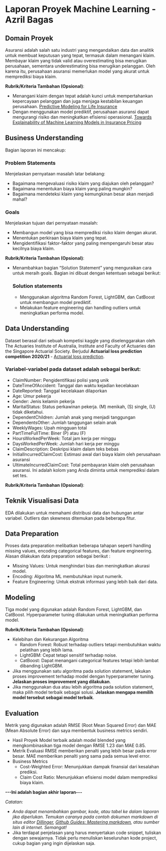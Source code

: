 # Laporan Proyek Machine Learning - Azril Bagas

## Domain Proyek

Asuransi adalah salah satu industri yang mengandalkan data dan analitik untuk membuat keputusan yang tepat, termasuk dalam menangani klaim. Membayar klaim yang tidak valid atau overestimating bisa merugikan perusahaan, sementara underestimating bisa merugikan pelanggan. Oleh karena itu, perusahaan asuransi memerlukan model yang akurat untuk memprediksi biaya klaim.

**Rubrik/Kriteria Tambahan (Opsional)**:
- Menangani klaim dengan tepat adalah kunci untuk mempertahankan kepercayaan pelanggan dan juga menjaga kestabilan keuangan perusahaan. [Predictive Modeling for Life Insurance](https://www.soa.org/4934c0/globalassets/assets/library/newsletters/product-development-news/2018/february/pro-2018-iss109-stehno-guszcza.pdf)
- Dengan menggunakan model prediktif, perusahaan asuransi dapat mengurangi risiko dan meningkatkan efisiensi operasional. [Towards Explainability of Machine Learning Models in Insurance Pricing]([https://scholar.google.com/](https://arxiv.org/abs/2003.10674)) 

## Business Understanding

Bagian laporan ini mencakup:

### Problem Statements

Menjelaskan pernyataan masalah latar belakang:
- Bagaimana mengevaluasi risiko klaim yang diajukan oleh pelanggan?
- Bagaimana menentukan biaya klaim yang paling mungkin?
- Bagaimana mendeteksi klaim yang kemungkinan besar akan menjadi mahal?


### Goals

Menjelaskan tujuan dari pernyataan masalah:
- Membangun model yang bisa memprediksi risiko klaim dengan akurat.
- Menentukan perkiraan biaya klaim yang tepat.
- Mengidentifikasi faktor-faktor yang paling mempengaruhi besar atau kecilnya biaya klaim.


**Rubrik/Kriteria Tambahan (Opsional)**:
- Menambahkan bagian “Solution Statement” yang menguraikan cara untuk meraih goals. Bagian ini dibuat dengan ketentuan sebagai berikut: 
    ### Solution statements
    - Menggunakan algoritma Random Forest, LightGBM, dan CatBoost untuk membangun model prediktif.
    - Melakukan feature engineering dan handling outliers untuk meningkatkan performa model.

## Data Understanding
Dataset berasal dari sebuah kompetisi kaggle yang diselenggarakan oleh The Actuaries Institute of Australia, Institute and Faculty of Actuaries dan the Singapore Actuarial Society. Berjudul **Actuarial loss prediction competition 2020/21**  - [Actuarial loss prediction](https://www.kaggle.com/competitions/actuarial-loss-estimation/data).

### Variabel-variabel pada dataset adalah sebagai berikut:
- ClaimNumber: Pengidentifikasi polisi yang unik
- DateTimeOfAccident: Tanggal dan waktu kejadian kecelakaan
- DateReported: Tanggal kecelakaan dilaporkan
- Age: Umur pekerja
- Gender: Jenis kelamin pekerja
- MaritalStatus: Status perkawinan pekerja. (M) menikah, (S) single, (U) tidak diketahui.
- DependentChildren: Jumlah anak yang menjadi tanggungan
- DependentsOther: Jumlah tanggungan selain anak
- WeeklyWages: Upah mingguan total
- PartTimeFullTime: Biner (P) atau (F)
- HoursWorkedPerWeek: Total jam kerja per minggu
- DaysWorkedPerWeek: Jumlah hari kerja per minggu
- ClaimDescription: Deskripsi klaim dalam teks bebas
- InitialIncurredClaimCost: Estimasi awal dari biaya klaim oleh perusahaan asuransi
- UltimateIncurredClaimCost: Total pembayaran klaim oleh perusahaan asuransi. Ini adalah kolom yang Anda diminta untuk memprediksi dalam set tes.


**Rubrik/Kriteria Tambahan (Opsional)**:

## Teknik Visualisasi Data
EDA dilakukan untuk memahami distribusi data dan hubungan antar variabel. Outliers dan skewness ditemukan pada beberapa fitur.

## Data Preparation
Proses data preparation melibatkan beberapa tahapan seperti handling missing values, encoding categorical features, dan feature engineering. Alasan dilakukan data preparation sebagai berikut :
- Missing Values: Untuk menghindari bias dan meningkatkan akurasi model.
- Encoding: Algoritma ML membutuhkan input numerik.
- Feature Engineering: Untuk ekstrak informasi yang lebih baik dari data.

## Modeling
Tiga model yang digunakan adalah Random Forest, LightGBM, dan CatBoost. Hyperparameter tuning dilakukan untuk meningkatkan performa model.

**Rubrik/Kriteria Tambahan (Opsional)**: 
- Kelebihan dan Kekurangan Algoritma
    - Random Forest: Robust terhadap outliers tetapi membutuhkan waktu pelatihan yang lebih lama.
    - LightGBM: Cepat tetapi sensitif terhadap noise.
    - CatBoost: Dapat menangani categorical features tetapi lebih lambat dibanding LightGBM.
- Jika menggunakan satu algoritma pada solution statement, lakukan proses improvement terhadap model dengan hyperparameter tuning. **Jelaskan proses improvement yang dilakukan**.
- Jika menggunakan dua atau lebih algoritma pada solution statement, maka pilih model terbaik sebagai solusi. **Jelaskan mengapa memilih model tersebut sebagai model terbaik**.

## Evaluation
Metrik yang digunakan adalah RMSE (Root Mean Squared Error) dan MAE (Mean Absolute Error) dan saya membentuk business metrics sendiri. 
- Hasil Proyek
  Model terbaik adalah model blended yang mengkombinasikan tiga model dengan RMSE 1.23 dan MAE 0.85.
- Metrik Evaluasi
  RMSE memberikan penalti yang lebih besar pada error besar.
  MAE memberikan penalti yang sama pada semua level error.
- Business Metrics
  - Cost-Weighted Error: Menunjukkan dampak finansial dari kesalahan prediksi.
  - Claim Cost Ratio: Menunjukkan efisiensi model dalam memprediksi biaya klaim.


**---Ini adalah bagian akhir laporan---**

_Catatan:_
- _Anda dapat menambahkan gambar, kode, atau tabel ke dalam laporan jika diperlukan. Temukan caranya pada contoh dokumen markdown di situs editor [Dillinger](https://dillinger.io/), [Github Guides: Mastering markdown](https://guides.github.com/features/mastering-markdown/), atau sumber lain di internet. Semangat!_
- Jika terdapat penjelasan yang harus menyertakan code snippet, tuliskan dengan sewajarnya. Tidak perlu menuliskan keseluruhan kode project, cukup bagian yang ingin dijelaskan saja.
